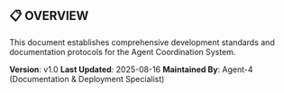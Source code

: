 ## 📋 OVERVIEW
This document establishes comprehensive development standards and documentation protocols for the Agent Coordination System.

**Version**: v1.0
**Last Updated**: 2025-08-16
**Maintained By**: Agent-4 (Documentation & Deployment Specialist)
